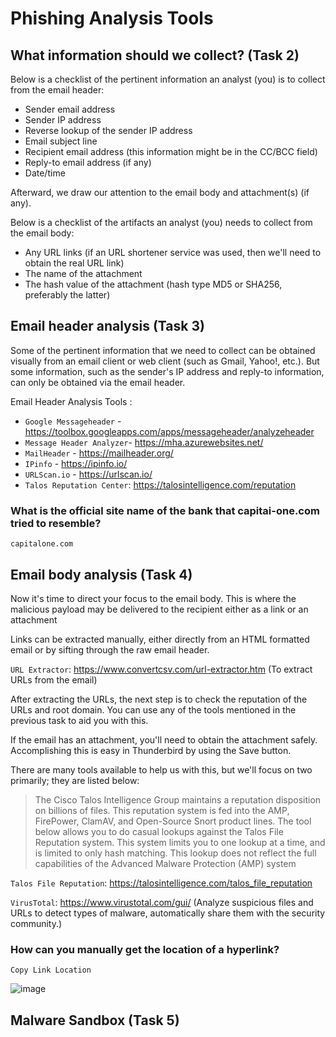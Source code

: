 # Phishing Analysis Tools

##  What information should we collect? (Task 2)

Below is a checklist of the pertinent information an analyst (you) is to collect from the email header:

* Sender email address
* Sender IP address
* Reverse lookup of the sender IP address
* Email subject line
* Recipient email address (this information might be in the CC/BCC field)
* Reply-to email address (if any)
* Date/time

Afterward, we draw our attention to the email body and attachment(s) (if any).

Below is a checklist of the artifacts an analyst (you) needs to collect from the email body:

* Any URL links (if an URL shortener service was used, then we'll need to obtain the real URL link)
* The name of the attachment
* The hash value of the attachment (hash type MD5 or SHA256, preferably the latter)

## Email header analysis (Task 3)

Some of the pertinent information that we need to collect can be obtained visually from an email client or web client (such as Gmail, Yahoo!, etc.). But some information, such as the sender's IP address and reply-to information, can only be obtained via the email header.

Email Header Analysis Tools :

* `Google Messageheader` - https://toolbox.googleapps.com/apps/messageheader/analyzeheader 
* `Message Header Analyzer`- https://mha.azurewebsites.net/
* `MailHeader` - https://mailheader.org/
* `IPinfo` - https://ipinfo.io/
* `URLScan.io` - https://urlscan.io/
* `Talos Reputation Center`: https://talosintelligence.com/reputation

### What is the official site name of the bank that capitai-one.com tried to resemble?

    capitalone.com
    
## Email body analysis (Task 4)

Now it's time to direct your focus to the email body. This is where the malicious payload may be delivered to the recipient either as a link or an attachment

Links can be extracted manually, either directly from an HTML formatted email or by sifting through the raw email header.

`URL Extractor`: https://www.convertcsv.com/url-extractor.htm (To extract URLs from the email)

After extracting the URLs, the next step is to check the reputation of the URLs and root domain. You can use any of the tools mentioned in the previous task to aid you with this.

If the email has an attachment, you'll need to obtain the attachment safely. Accomplishing this is easy in Thunderbird by using the Save button.

There are many tools available to help us with this, but we'll focus on two primarily; they are listed below:

> The Cisco Talos Intelligence Group maintains a reputation disposition on billions of files. This reputation system is fed into the AMP, FirePower, ClamAV, and Open-Source Snort product lines. The tool below allows you to do casual lookups against the Talos File Reputation system. This system limits you to one lookup at a time, and is limited to only hash matching. This lookup does not reflect the full capabilities of the Advanced Malware Protection (AMP) system

`Talos File Reputation`: https://talosintelligence.com/talos_file_reputation

`VirusTotal`: https://www.virustotal.com/gui/ (Analyze suspicious files and URLs to detect types of malware, automatically share them with the security community.)

### How can you manually get the location of a hyperlink?

    Copy Link Location
    
![image](https://github.com/tousif13/TryHackMe_Writeups/assets/33444140/b754391d-a115-4309-9963-8bfee6c176c6)

## Malware Sandbox (Task 5)

